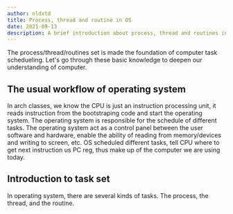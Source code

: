 ```yaml
---
author: nldxtd
title: Process, thread and routine in OS
date: 2021-09-13
description: A brief introduction about process, thread and routines in modern operating system
---
```


The process/thread/routines set is made the foundation of computer task schedueling. Let's go through
these basic knowledge to deepen our understanding of computer.

## The usual workflow of operating system

In arch classes, we know the CPU is just an instruction processing unit, it reads instruction from the bootstraping code and start the operating system. The operating system is responsible for the schedule of different tasks. The operating system act as a control panel between the user software and hardware, enable the ability of reading from memory/devices and writing to screen, etc. OS scheduled different tasks, tell CPU where to get next instruction us PC reg, thus make up of the computer we are using today.

## Introduction to task set

In operating system, there are several kinds of tasks. The process, the thread, and the routine.